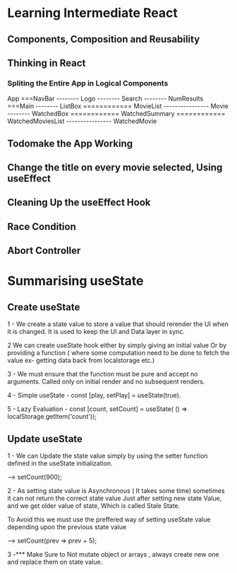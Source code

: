 # Learning Intermediate React

## Components, Composition and Reusability

## Thinking in React

### Spliting the Entire App in Logical Components

App
===NavBar
-------- Logo
-------- Search
-------- NumResults
===Main
-------- ListBox
============ MovieList
---------------- Movie
-------- WatchedBox
============ WatchedSummary
============ WatchedMoviesList
---------------- WatchedMovie

## Todomake the App Working

## Change the title on every movie selected, Using useEffect

## Cleaning Up the useEffect Hook

## Race Condition

## Abort Controller

# Summarising useState

## Create useState

1 - We create a state value to store a value that should rerender the UI when it is changed.
It is used to keep the UI and Data layer in sync.

2 We can create useState hook either by simply giving an initial value Or by providing a function ( where some computation need to be done to fetch the value ex- getting data back from localstorage etc.)

3 - We must ensure that the function must be pure and accept no arguments. Called only on initial render and no subsequent renders.

4 - Simple useState - const [play, setPlay] = useState(true).

5 - Lazy Evaluation - const [count, setCount] = useState( () => localStorage.getItem('count'));

## Update useState

1 - We can Update the state value simply by using the setter function defined in the useState initialization.

--> setCount(900);

2 - As setting state value is Asynchronous ( It takes some time) sometimes it can not return the correct state value Just after setting new state Value, and we get older value of state, Which is called Stale State.

To Avoid this we must use the preffered way of setting useState value depending upon the previous state value

--> setCount(prev => prev + 5);

3 -\*\*\* Make Sure to Not mutate object or arrays , always create new one and replace them on state value.

